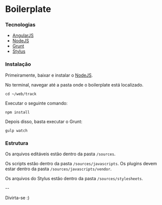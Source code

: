 # **Boilerplate** #

### Tecnologias ###

* [AngularJS](https://angularjs.org/)
* [NodeJS](http://nodejs.org/)
* [Grunt](https://http://gruntjs.com/)
* [Stylus](http://learnboost.github.io/stylus/)

### Instalação ###

Primeiramente, baixar e instalar o [NodeJS](http://nodejs.org/).

No terminal, navegar até a pasta onde o boilerplate está localizado.

`cd ~/web/track`

Executar o seguinte comando:

`npm install`

Depois disso, basta executar o Grunt:

`gulp watch`

### Estrutura ###

Os arquivos editáveis estão dentro da pasta `/sources`.

Os scripts estão dentro da pasta `/sources/javascripts`. Os plugins devem estar dentro da pasta `/sources/javascripts/vendor`.

Os arquivos do Stylus estão dentro da pasta `/sources/stylesheets`.

--

Divirta-se :)
